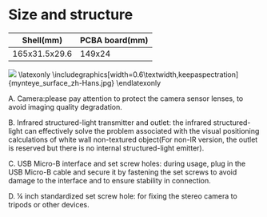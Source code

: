 # Size and structure
| Shell(mm) | PCBA board(mm) |
| ------ | ------ |
| 165x31.5x29.6 | 149x24 |

![](mynteye_surface_zh-Hans.jpg)
\latexonly
\includegraphics[width=0.6\textwidth,keepaspectration]{mynteye_surface_zh-Hans.jpg}
\endlatexonly

A. Camera:please pay attention to protect the camera sensor lenses, to avoid imaging quality degradation.

B. Infrared structured-light transmitter and outlet: the infrared structured-light can effectively solve the problem associated with the visual positioning calculations of white wall non-textured object(For non-IR version, the outlet is reserved but there is no internal structured-light emitter).

C. USB Micro-B interface and set screw holes: during usage, plug in the USB Micro-B cable and secure it by fastening the set screws to avoid damage to the interface and to ensure stability in connection.

D. ¼ inch standardized set screw hole: for fixing the stereo camera to tripods or other devices.